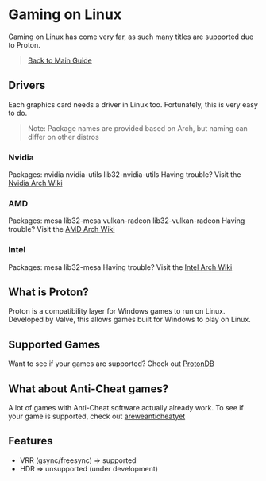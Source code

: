 # Gaming on Linux
Gaming on Linux has come very far, as such many titles are supported due to Proton.

> [Back to Main Guide](main.md)

## Drivers
Each graphics card needs a driver in Linux too.
Fortunately, this is very easy to do.

> Note: Package names are provided based on Arch, but naming can differ on other distros

### Nvidia
Packages: nvidia nvidia-utils lib32-nvidia-utils
Having trouble? Visit the [Nvidia Arch Wiki](https://wiki.archlinux.org/title/NVIDIA)


### AMD
Packages: mesa lib32-mesa vulkan-radeon lib32-vulkan-radeon
Having trouble? Visit the [AMD Arch Wiki](https://wiki.archlinux.org/title/AMDGPU)

### Intel
Packages: mesa lib32-mesa
Having trouble? Visit the [Intel Arch Wiki](https://wiki.archlinux.org/title/Intel_graphics)


## What is Proton?
Proton is a compatibility layer for Windows games to run on Linux.
Developed by Valve, this allows games built for Windows to play on Linux.


## Supported Games
Want to see if your games are supported? Check out [ProtonDB](www.protondb.com)


## What about Anti-Cheat games?
A lot of games with Anti-Cheat software actually already work.
To see if your game is supported, check out [areweanticheatyet](areweanticheatyet.com)


## Features
- VRR (gsync/freesync) => supported
- HDR => unsupported (under development)
